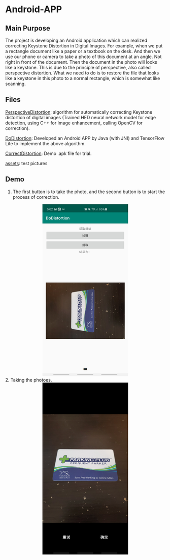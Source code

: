 # Android-APP

## Main Purpose
The project is developing an Android application which can realized correcting Keystone Distortion in Digital Images. For example, when we put a rectangle document like a paper or a textbook on the desk. And then we use our phone or camera to take a photo of this document at an angle. Not right in front of the document. Then the document in the photo will looks like a keystone. This is due to the principle of perspective, also called perspective distortion. What we need to do is to restore the file that looks like a keystone in this photo to a normal rectangle, which is somewhat like scanning. 

## Files
[PerspectiveDistortion](./PerspectiveDistortion): algorithm for automatically correcting Keystone distortion of digital images (Trained HED neural network model for edge detection, using C++ for Image enhancement, calling OpenCV for correction).<br>

[DoDistortion](./DoDistortion): Developed an Android APP by Java (with JNI) and TensorFlow Lite to implement the above algorithm.

[CorrectDistortion](./CorrectDistortion.apk): Demo .apk file for trial.

[assets](./assets): test pictures

## Demo
1. The first button is to take the photo, and the second button is to start the process of correction.
<div align=center><img width="270" height="540" src="https://github.com/jasonfangjian/Android-APP/blob/master/assets/test1.jpg"/></div>
2. Taking the photoes.
<div align=center><img width="270" height="540" src="https://github.com/jasonfangjian/Android-APP/blob/master/assets/takephoto.jpg"/></div>
